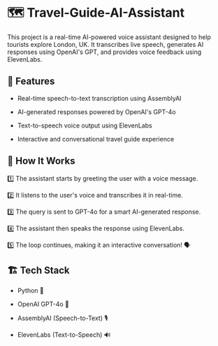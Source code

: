 # 🗺️ Travel-Guide-AI-Assistant

This project is a real-time AI-powered voice assistant designed to help tourists explore London, UK. It transcribes live speech, generates AI responses using OpenAI's GPT, and provides voice feedback using ElevenLabs.


## 🎯 Features

* Real-time speech-to-text transcription using AssemblyAI

* AI-generated responses powered by OpenAI's GPT-4o

* Text-to-speech voice output using ElevenLabs

* Interactive and conversational travel guide experience


## 🚀 How It Works
1️⃣ The assistant starts by greeting the user with a voice message.

2️⃣ It listens to the user's voice and transcribes it in real-time.

3️⃣ The query is sent to GPT-4o for a smart AI-generated response.

4️⃣ The assistant then speaks the response using ElevenLabs.

5️⃣ The loop continues, making it an interactive conversation! 🗣️


## 🏗️ Tech Stack
* Python 🐍

* OpenAI GPT-4o 🤖

* AssemblyAI (Speech-to-Text) 🎙️

* ElevenLabs (Text-to-Speech) 🔊

